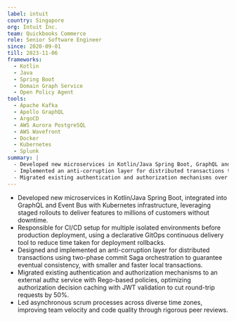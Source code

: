 ```yaml
---
label: intuit
country: Singapore
org: Intuit Inc.
team: Quickbooks Commerce
role: Senior Software Engineer
since: 2020-09-01
till: 2023-11-06
frameworks:
  - Kotlin
  - Java
  - Spring Boot
  - Domain Graph Service
  - Open Policy Agent
tools: 
  - Apache Kafka
  - Apollo GraphQL
  - ArgoCD
  - AWS Aurora PostgreSQL
  - AWS Wavefront
  - Docker
  - Kubernetes
  - Splunk
summary: |
  - Developed new microservices in Kotlin/Java Spring Boot, GraphQL and Kafka with k8s infrastructure.
  - Implemented an anti-corruption layer for distributed transactions to guarantee eventual consistency.
  - Migrated existing authentication and authorization mechanisms over to an external authz service with Rego-based policies.
---
```


- Developed new microservices in Kotlin/Java Spring Boot, integrated into GraphQL and Event Bus with Kubernetes infrastructure, leveraging staged rollouts to deliver features to millions of customers without downtime.
- Responsible for CI/CD setup for multiple isolated environments before production deployment, using a declarative GitOps continuous delivery tool to reduce time taken for deployment rollbacks.
- Designed and implemented an anti-corruption layer for distributed transactions using two-phase commit Saga orchestration to guarantee eventual consistency, with smaller and faster local transactions.
- Migrated existing authentication and authorization mechanisms to an external authz service with Rego-based policies, optimizing authorization decision caching with JWT validation to cut round-trip requests by 50%.
- Led asynchronous scrum processes across diverse time zones, improving team velocity and code quality through rigorous peer reviews.

